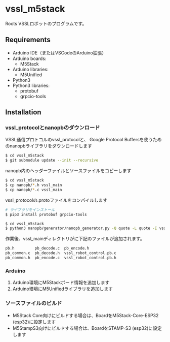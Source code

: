 # vssl_m5stack

Roots VSSLロボットのプログラムです。

## Requirements

- Arduino IDE（またはVSCodeのArduino拡張）
- Arduino boards:
  - M5Stack
- Arduino libraries:
  - M5Unified
- Python3
- Python3 libraries:
  - protobuf
  - grpcio-tools

## Installation

### vssl_protocolとnanopbのダウンロード

VSSL通信プロトコルのvssl_protocolと、
Google Protocol Buffersを使うためのnanopbライブラリをダウンロードします

```sh
$ cd vssl_m5stack
$ git submodule update --init --recursive
```

nanopb内のヘッダーファイルとソースファイルをコピーします

```sh
$ cd vssl_m5stack
$ cp nanopb/*.h vssl_main
$ cp nanopb/*.c vssl_main
```

vssl_protocolの.protoファイルをコンパイルします

```sh
# ライブラリをインストール
$ pip3 install protobuf grpcio-tools

$ cd vssl_m5stack
$ python3 nanopb/generator/nanopb_generator.py -Q quote -L quote -I vssl_protocol/proto vssl_protocol/proto/vssl_robot_control.proto -D vssl_main
```

作業後、vssl_mainディレクトリがに下記のファイルが追加されます。

```sh
pb.h         pb_decode.c  pb_encode.h
pb_common.c  pb_decode.h  vssl_robot_control.pb.c
pb_common.h  pb_encode.c  vssl_robot_control.pb.h
```

### Arduino

1. Arduino環境にM5Stackボード情報を追加します
1. Arduino環境にM5Unifiedライブラリを追加します

### ソースファイルのビルド

- M5Stack Core向けにビルドする場合は、BoardをM5Stack-Core-ESP32 (esp32)に設定します
- M5StampS3向けにビルドする場合は、BoardをSTAMP-S3 (esp32)に設定します
